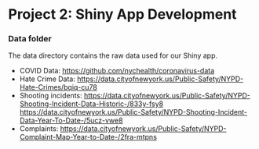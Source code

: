 # Project 2: Shiny App Development

### Data folder

The data directory contains the raw data used for our Shiny app.

+ COVID Data: https://github.com/nychealth/coronavirus-data
+ Hate Crime Data: https://data.cityofnewyork.us/Public-Safety/NYPD-Hate-Crimes/bqiq-cu78
+ Shooting incidents: https://data.cityofnewyork.us/Public-Safety/NYPD-Shooting-Incident-Data-Historic-/833y-fsy8 https://data.cityofnewyork.us/Public-Safety/NYPD-Shooting-Incident-Data-Year-To-Date-/5ucz-vwe8
+ Complaints: https://data.cityofnewyork.us/Public-Safety/NYPD-Complaint-Map-Year-to-Date-/2fra-mtpns

